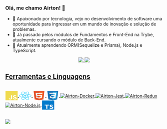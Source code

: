 ### Olá, me chamo Airton! 👋

- 🔭 Apaixonado por tecnologia, vejo no desenvolvimento de software uma oportunidade para ingressar em um mundo de inovação e solução de problemas.
- 🌱 Já passado pelos módulos de Fundamentos e Front-End na Trybe, atualmente cursando o módulo de Back-End.
- 🌱 Atualmente aprendendo ORM(Sequelize e Prisma), Node.js e TypeScript.

<div align="center">
  <a href="https://github.com/AirtonL">
  <img height="180em" src="https://github-readme-stats.vercel.app/api?username=AirtonL&show_icons=true&theme=dracula&include_all_commits=true&count_private=true"/>
  <img height="180em" src="https://github-readme-stats.vercel.app/api/top-langs/?username=AirtonL&layout=compact&langs_count=7&theme=dracula"/>
</div>
  
## Ferramentas e Linguagens  
  <div style="display: inline_block"><br>
  <img align="center" alt="Airton-Js" height="30" width="40" src="https://raw.githubusercontent.com/devicons/devicon/master/icons/javascript/javascript-plain.svg">
  <img align="center" alt="Airton-React" height="30" width="40" src="https://raw.githubusercontent.com/devicons/devicon/master/icons/react/react-original.svg">
  <img align="center" alt="Airton-HTML" height="30" width="40" src="https://raw.githubusercontent.com/devicons/devicon/master/icons/html5/html5-original.svg">
  <img align="center" alt="Airton-CSS" height="30" width="40" src="https://raw.githubusercontent.com/devicons/devicon/master/icons/css3/css3-original.svg">
  <img align="center" alt="Airton-Docker" height="30" width="40" src="https://cdn.jsdelivr.net/gh/devicons/devicon/icons/docker/docker-original-wordmark.svg" />
  <img align="center" alt="Airton-Jest" height="30" width="40" src="https://cdn.jsdelivr.net/gh/devicons/devicon/icons/jest/jest-plain.svg" />
  <img align="center" alt="Airton-Redux" height="30" width="40" src="https://cdn.jsdelivr.net/gh/devicons/devicon/icons/redux/redux-original.svg" />
  <img align="center" alt="Airton-Node.js" height="30" width="40" src="https://cdn.jsdelivr.net/gh/devicons/devicon/icons/nodejs/nodejs-original.svg" />
  <img align="center" alt="Nathalia-Ts" height="30" width="40" src="https://raw.githubusercontent.com/devicons/devicon/master/icons/typescript/typescript-plain.svg">
</div>
  
  ## 
  <div> 
  <a href="https://www.linkedin.com/in/airtonl/" target="_blank"><img src="https://img.shields.io/badge/-LinkedIn-%230077B5?style=for-the-badge&logo=linkedin&logoColor=white" target="_blank"></a> 


<!--
**AirtonL/AirtonL** is a ✨ _special_ ✨ repository because its `README.md` (this file) appears on your GitHub profile.

Here are some ideas to get you started:

- 🔭 I’m currently working on ...
- 🌱 I’m currently learning ...
- 👯 I’m looking to collaborate on ...
- 🤔 I’m looking for help with ...
- 💬 Ask me about ...
- 📫 How to reach me: ...
- 😄 Pronouns: ...
- ⚡ Fun fact: ...
-->
